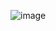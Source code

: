 ![image](https://github.com/yigitbaki/HTML-INTRADAY-MACRO/assets/153155240/14a489ab-80d4-43fa-b8be-6410424528c5)

